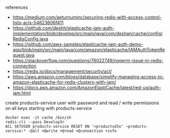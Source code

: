 references

- https://medium.com/aeturnuminc/securing-redis-with-access-control-lists-acls-54623606f411
- https://github.com/deshh/elasticache-iam-auth-implementation/blob/develop/src/main/java/com/deshan/cache/config/RedisConfig.java
- https://github.com/aws-samples/elasticache-iam-auth-demo-app/blob/main/src/main/java/com/amazon/elasticache/IAMAuthTokenRequest.java
- https://stackoverflow.com/questions/76022749/noperm-issue-in-redis-connection
- https://redis.io/docs/management/security/acl/
- https://aws.amazon.com/blogs/database/simplify-managing-access-to-amazon-elasticache-for-redis-clusters-with-iam/
- https://docs.aws.amazon.com/AmazonElastiCache/latest/red-ug/auth-iam.html

create products-service user with password and read / write permissions on all keys starting with products-service

```shell
docker exec -it cache /bin/sh
redis-cli --pass Develop3r
ACL SETUSER products-service RESET ON '>productsd3v' ~products-service:* -@all +@write +@read +@connection +info
```